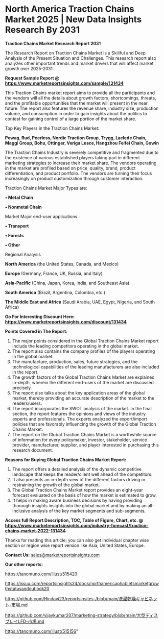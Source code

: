 # North America Traction Chains Market 2025 | New Data Insights Research By 2031

<strong>Traction Chains Market Research Report 2031</strong>

The Research Report on Traction Chains Market is a Skillful and Deep Analysis of the Present Situation and Challenges. This research report also analyzes other important trends and market drivers that will affect market growth over 2025-2031.

<strong>Request Sample Report @ <a href=https://www.marketreportsinsights.com/sample/131434>https://www.marketreportsinsights.com/sample/131434</a></strong>

This Traction Chains market report aims to provide all the participants and the vendors will all the details about growth factors, shortcomings, threats, and the profitable opportunities that the market will present in the near future. The report also features the revenue share, industry size, production volume, and consumption in order to gain insights about the politics to contest for gaining control of a large portion of the market share.

Top Key Players in the Traction Chains Market:

<strong>Pewag, Rud, Peerless, Nordic Traction Group, Trygg, Laclede Chain, Maggi Group, Bohu, Ottinger, Veriga Lesce, Hangzhou Feifei Chain, Gowin</strong>

The Traction Chains Industry is severely competitive and fragmented due to the existence of various established players taking part in different marketing strategies to increase their market share. The vendors operating in the market are profiled based on price, quality, brand, product differentiation, and product portfolio. The vendors are turning their focus increasingly on product customization through customer interaction.

Traction Chains Market Major Types are:

<strong>• Metal Chain

• Nonmetal Chain</strong>

Market Major end-user applications :

<strong>• Transport

• Forests

• Other</strong>

Regional Analysis

</u><strong><b>North America</b></strong> (the United States, Canada, and Mexico)

<strong><b>Europe </b></strong>(Germany, France, UK, Russia, and Italy)

<strong><b>Asia-Pacific</b></strong> (China, Japan, Korea, India, and Southeast Asia)

<strong><b>South America</b></strong> (Brazil, Argentina, Colombia, etc.)

<strong><b>The Middle East and Africa</b></strong> (Saudi Arabia, UAE, Egypt, Nigeria, and South Africa)

<strong>Go For Interesting Discount Here: <a href=https://www.marketreportsinsights.com/discount/131434>https://www.marketreportsinsights.com/discount/131434</a></strong>

<strong>Points Covered in The Report:</strong>
<ol>
  <li>The major points considered in the Global Traction Chains Market report include the leading competitors operating in the global market.</li>
  <li>The report also contains the company profiles of the players operating in the global market.</li>
  <li>The manufacture, production, sales, future strategies, and the technological capabilities of the leading manufacturers are also included in the report.</li>
  <li>The growth factors of the Global Traction Chains Market are explained in-depth, wherein the different end-users of the market are discussed precisely.</li>
  <li>The report also talks about the key application areas of the global market, thereby providing an accurate description of the market to the readers/users.</li>
  <li>The report incorporates the SWOT analysis of the market. In the final section, the report features the opinions and views of the industry experts and professionals. The experts analyzed the export/import policies that are favorably influencing the growth of the Global Traction Chains Market.</li>
  <li>The report on the Global Traction Chains Market is a worthwhile source of information for every policymaker, investor, stakeholder, service provider, manufacturer, supplier, and player interested in purchasing this research document.</li>
</ol>
<strong>Reasons for Buying Global Traction Chains Market Report:</strong>

<ol>
  <li>The report offers a detailed analysis of the dynamic competitive landscape that keeps the reader/client well ahead of the competitors.</li>
  <li>It also presents an in-depth view of the different factors driving or restraining the growth of the global market.</li>
  <li>The Global Traction Chains Market report provides an eight-year forecast evaluated on the basis of how the market is estimated to grow.</li>
  <li>It helps in making aware business decisions by having providing thorough insights insights into the global market and by making an all-inclusive analysis of the key market segments and sub-segments.</li>
</ol>
<strong>Access full Report Description, TOC, Table of Figure, Chart, etc. @ <a href=https://www.marketreportsinsights.com/industry-forecast/traction-chains-market-2022-131434>https://www.marketreportsinsights.com/industry-forecast/traction-chains-market-2022-131434</a></strong>


Thanks for reading this article; you can also get individual chapter wise section or region wise report version like Asia, United States, Europe.

<strong>Contact Us:</strong>
sales@marketreportsinsights.com

<strong>Our other reports:</strong>

<a href=https://tanomuno.com/illust/515420>https://tanomuno.com/illust/515420</a>

<a href=https://issuu.com/reportsinsights24/docs/northamericaphabletsmarketgrowthstatusandoutlook20>https://issuu.com/reportsinsights24/docs/northamericaphabletsmarketgrowthstatusandoutlook20</a>

<a href=https://github.com/Hindavi23/reportsinsites-/blob/main/洗濯乾燥キャビネット-市場.md>https://github.com/Hindavi23/reportsinsites-/blob/main/洗濯乾燥キャビネット-市場.md</a>

<a href=https://github.com/vijaykumar207/marketing-strategy/blob/main/大型ディスプレイLFD-市場.md>https://github.com/vijaykumar207/marketing-strategy/blob/main/大型ディスプレイLFD-市場.md</a>

<a href=https://tanomuno.com/illust/515156>https://tanomuno.com/illust/515156</a>"
